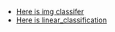 * [Here is img classifer](https://github.com/ktv-aigo/image_classifier)
* [Here is linear_classification](https://github.com/ktv-aigo/LeNet_Mnist/blob/master/Untitled1.ipynb)
